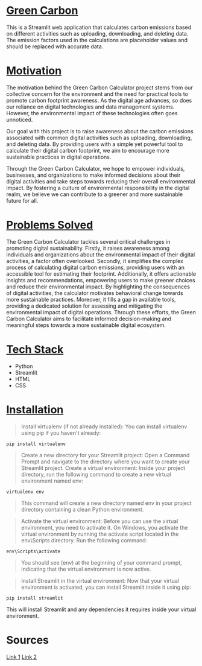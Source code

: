 # <u> Green Carbon </u> 

This is a Streamlit web application that calculates carbon emissions based on different activities such as uploading, downloading, and deleting data. The emission factors used in the calculations are placeholder values and should be replaced with accurate data.
# <u> Motivation </u>
The motivation behind the Green Carbon Calculator project stems from our collective concern for the environment and the need for practical tools to promote carbon footprint awareness. As the digital age advances, so does our reliance on digital technologies and data management systems. However, the environmental impact of these technologies often goes unnoticed.

Our goal with this project is to raise awareness about the carbon emissions associated with common digital activities such as uploading, downloading, and deleting data. By providing users with a simple yet powerful tool to calculate their digital carbon footprint, we aim to encourage more sustainable practices in digital operations.

Through the Green Carbon Calculator, we hope to empower individuals, businesses, and organizations to make informed decisions about their digital activities and take steps towards reducing their overall environmental impact. By fostering a culture of environmental responsibility in the digital realm, we believe we can contribute to a greener and more sustainable future for all.

# <u> Problems Solved </u>
The Green Carbon Calculator tackles several critical challenges in promoting digital sustainability. Firstly, it raises awareness among individuals and organizations about the environmental impact of their digital activities, a factor often overlooked. Secondly, it simplifies the complex process of calculating digital carbon emissions, providing users with an accessible tool for estimating their footprint. Additionally, it offers actionable insights and recommendations, empowering users to make greener choices and reduce their environmental impact. By highlighting the consequences of digital activities, the calculator motivates behavioral change towards more sustainable practices. Moreover, it fills a gap in available tools, providing a dedicated solution for assessing and mitigating the environmental impact of digital operations. Through these efforts, the Green Carbon Calculator aims to facilitate informed decision-making and meaningful steps towards a more sustainable digital ecosystem.
# <u> Tech Stack </u>
- Python
- Streamlit
- HTML
- CSS

# <u> Installation </u>
 > Install virtualenv (if not already installed): You can install virtualenv using pip if you haven't already:
```shell
pip install virtualenv
```
> Create a new directory for your Streamlit project: Open a Command Prompt and navigate to the directory where you want to create your Streamlit project.
> Create a virtual environment: Inside your project directory, run the following command to create a new virtual environment named env:
```shell
virtualenv env
```
> This command will create a new directory named env in your project directory containing a clean Python environment.

> Activate the virtual environment: Before you can use the virtual environment, you need to activate it. On Windows, you activate the virtual environment by running the activate script located in the env\Scripts directory. Run the following command:

``` shell
env\Scripts\activate
```
> You should see (env) at the beginning of your command prompt, indicating that the virtual environment is now active.

> Install Streamlit in the virtual environment: Now that your virtual environment is activated, you can install Streamlit inside it using pip:

```shell
pip install streamlit
```
This will install Streamlit and any dependencies it requires inside your virtual environment.




# Sources
<a href="[https://www.grow-trees.com/carbon-offset.php]"> Link 1</a>
<a href="[https://medium.com/stanford-magazine/carbon-and-the-cloud-d6f481b79dfe]"> Link 2</a>



  

 
